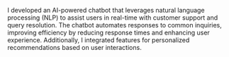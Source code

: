 I developed an AI-powered chatbot that leverages natural language processing (NLP) to assist users in real-time with customer support and query resolution. The chatbot automates responses to common inquiries, improving efficiency by reducing response times and enhancing user experience. Additionally, I integrated features for personalized recommendations based on user interactions.
